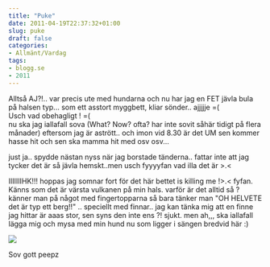 ```yaml
---
title: "Puke"
date: 2011-04-19T22:37:32+01:00
slug: puke
draft: false
categories:
- Allmänt/Vardag
tags:
- blogg.se
- 2011
---
```

Alltså AJ?!.. var precis ute med hundarna och nu har jag en FET jävla bula på halsen typ... som ett asstort myggbett, kliar sönder.. ajjjjje =(  
Usch vad obehagligt ! =(  
nu ska jag iallafall sova (What? Now? ofta? har inte sovit såhär tidigt på flera månader) eftersom jag är astrött.. och imon vid 8.30 är det UM sen kommer hasse hit och sen ska mamma hit med osv osv...  
  
just ja.. spydde nästan nyss när jag borstade tänderna.. fattar inte att jag tycker det är så jävla hemskt..men usch fyyyyfan vad illa det är >.<  
  
IIIIIIIHK!!! hoppas jag somnar fort för det här bettet is killing me !>.< fyfan. Känns som det är värsta vulkanen på min hals. varför är det alltid så ? känner man på något med fingertopparna så bara tänker man "OH HELVETE det är typ ett berg!!" .. speciellt med finnar.. jag kan tänka mig att en finne jag hittar är aaas stor, sen syns den inte ens ?! sjukt. men ah,,, ska iallafall lägga mig och mysa med min hund nu som ligger i sängen bredvid här :)  
  
![](/assets/images/blogg.se/26maj2006-jpg_143878769.jpg)  
  
Sov gott peepz